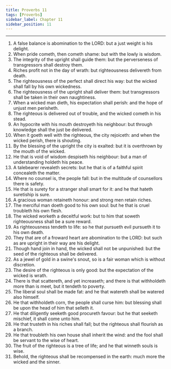 ```yaml
---
title: Proverbs 11
tags: [Proverbs]
sidebar_label: Chapter 11
sidebar_position: 11
---
```


---
1. A false balance is abomination to the LORD: but a just weight is his delight.
2. When pride cometh, then cometh shame: but with the lowly is wisdom.
3. The integrity of the upright shall guide them: but the perverseness of transgressors shall destroy them.
4. Riches profit not in the day of wrath: but righteousness delivereth from death.
5. The righteousness of the perfect shall direct his way: but the wicked shall fall by his own wickedness.
6. The righteousness of the upright shall deliver them: but transgressors shall be taken in their own naughtiness.
7. When a wicked man dieth, his expectation shall perish: and the hope of unjust men perisheth.
8. The righteous is delivered out of trouble, and the wicked cometh in his stead.
9. An hypocrite with his mouth destroyeth his neighbour: but through knowledge shall the just be delivered.
10. When it goeth well with the righteous, the city rejoiceth: and when the wicked perish, there is shouting.
11. By the blessing of the upright the city is exalted: but it is overthrown by the mouth of the wicked.
12. He that is void of wisdom despiseth his neighbour: but a man of understanding holdeth his peace.
13. A talebearer revealeth secrets: but he that is of a faithful spirit concealeth the matter.
14. Where no counsel is, the people fall: but in the multitude of counsellors there is safety.
15. He that is surety for a stranger shall smart for it: and he that hateth suretiship is sure.
16. A gracious woman retaineth honour: and strong men retain riches.
17. The merciful man doeth good to his own soul: but he that is cruel troubleth his own flesh.
18. The wicked worketh a deceitful work: but to him that soweth righteousness shall be a sure reward.
19. As righteousness tendeth to life: so he that pursueth evil pursueth it to his own death.
20. They that are of a froward heart are abomination to the LORD: but such as are upright in their way are his delight.
21. Though hand join in hand, the wicked shall not be unpunished: but the seed of the righteous shall be delivered.
22. As a jewel of gold in a swine's snout, so is a fair woman which is without discretion.
23. The desire of the righteous is only good: but the expectation of the wicked is wrath.
24. There is that scattereth, and yet increaseth; and there is that withholdeth more than is meet, but it tendeth to poverty.
25. The liberal soul shall be made fat: and he that watereth shall be watered also himself.
26. He that withholdeth corn, the people shall curse him: but blessing shall be upon the head of him that selleth it.
27. He that diligently seeketh good procureth favour: but he that seeketh mischief, it shall come unto him.
28. He that trusteth in his riches shall fall; but the righteous shall flourish as a branch.
29. He that troubleth his own house shall inherit the wind: and the fool shall be servant to the wise of heart.
30. The fruit of the righteous is a tree of life; and he that winneth souls is wise.
31. Behold, the righteous shall be recompensed in the earth: much more the wicked and the sinner.